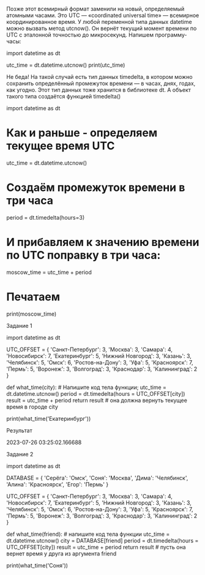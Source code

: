 Позже этот всемирный формат заменили на новый, определяемый атомными часами. Это UTC — «coordinated universal time» — всемирное координированное время. 
У любой переменной типа данных datetime можно вызвать метод utcnow(). Он вернёт текущий момент времени по UTC с эталонной точностью до микросекунд.
Напишем программу-часы:

import datetime as dt

utc_time = dt.datetime.utcnow()
print(utc_time)

Не беда! На такой случай есть тип данных timedelta, в котором можно сохранить определённый промежуток времени — в часах, днях, годах, как угодно. Этот тип данных тоже хранится в библиотеке dt. А объект такого типа создаётся функцией timedelta()

import datetime as dt

# Как и раньше - определяем текущее время UTC
utc_time = dt.datetime.utcnow()

# Создаём промежуток времени в три часа
period = dt.timedelta(hours=3)

# И прибавляем к значению времени по UTC поправку в три часа:
moscow_time = utc_time + period

# Печатаем
print(moscow_time) 

Задание 1

import datetime as dt

UTC_OFFSET = {
    'Санкт-Петербург': 3,
    'Москва': 3,
    'Самара': 4,
    'Новосибирск': 7,
    'Екатеринбург': 5,
    'Нижний Новгород': 3,
    'Казань': 3,
    'Челябинск': 5,
    'Омск': 6,
    'Ростов-на-Дону': 3,
    'Уфа': 5,
    'Красноярск': 7,
    'Пермь': 5,
    'Воронеж': 3,
    'Волгоград': 3,
    'Краснодар': 3,
    'Калининград': 2
}

def what_time(city):
    # Напишите код тела функции;
    utc_time = dt.datetime.utcnow()
    period = dt.timedelta(hours = UTC_OFFSET[city])
    result = utc_time + period
    return result
    # она должна вернуть текущее время в городе city


print(what_time('Екатеринбург'))

Результат

2023-07-26 03:25:02.166688

Задание 2

import datetime as dt

DATABASE = {
    'Серёга': 'Омск',
    'Соня': 'Москва',
    'Дима': 'Челябинск',
    'Алина': 'Красноярск',
    'Егор': 'Пермь'
}

UTC_OFFSET = {
    'Санкт-Петербург': 3,
    'Москва': 3,
    'Самара': 4,
    'Новосибирск': 7,
    'Екатеринбург': 5,
    'Нижний Новгород': 3,
    'Казань': 3,
    'Челябинск': 5,
    'Омск': 6,
    'Ростов-на-Дону': 3,
    'Уфа': 5,
    'Красноярск': 7,
    'Пермь': 5,
    'Воронеж': 3,
    'Волгоград': 3,
    'Краснодар': 3,
    'Калининград': 2
}

def what_time(friend):
    # напишите код тела функции
    utc_time = dt.datetime.utcnow()
    city = DATABASE[friend]
    period = dt.timedelta(hours = UTC_OFFSET[city])
    result = utc_time + period
    return result
    # пусть она вернет время у друга из аргумента friend


print(what_time('Соня'))